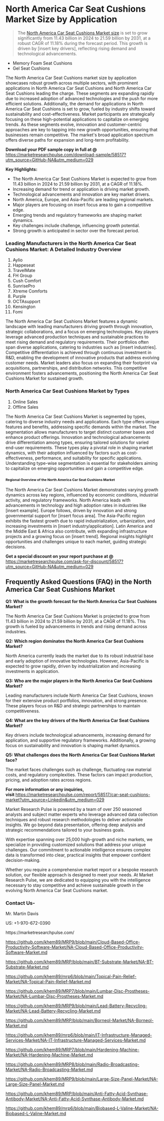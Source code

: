 <h1>North America Car Seat Cushions Market&nbsp;Size by Application</h1><blockquote><p>The <a href="https://marketresearchpulse.com/download-sample/58517?utm_source=GitHub-NA&amp;utm_medium=029">North America Car Seat Cushions Market size</a> is set to grow significantly from 11.43 billion in 2024 to 21.59 billion by 2031, at a robust CAGR of 11.18% during the forecast period. This growth is driven by [insert key drivers], reflecting rising demand and technological advancements.</p></blockquote><ul><li>Memory Foam Seat Cushions <li> Gel Seat Cushions</li></ul><p>The North America Car Seat Cushions market size by application showcases robust growth across multiple sectors, with prominent applications in North America Car Seat Cushions and North America Car Seat Cushions leading the charge. These segments are expanding rapidly due to increased adoption of advanced technologies and the push for more efficient solutions. Additionally, the demand for applications in North America Car Seat Cushions is set to grow, fueled by industry shifts toward sustainability and cost-effectiveness. Market participants are strategically focusing on these high-potential applications to capitalize on emerging trends. As these segments evolve, innovation and customer-centric approaches are key to tapping into new growth opportunities, ensuring that businesses remain competitive. The market's broad application spectrum offers diverse paths for expansion and long-term profitability.</p><p><strong>Download your PDF sample copy in full at @ </strong><a href="https://marketresearchpulse.com/download-sample/58517?utm_source=GitHub-NA&amp;utm_medium=029">https://marketresearchpulse.com/download-sample/58517?utm_source=GitHub-NA&amp;utm_medium=029</a></p><p><strong>Key Highlights: </strong></p><ul><li>The North America Car Seat Cushions Market is expected to grow from 11.43 billion in 2024 to 21.59 billion by 2031, at a CAGR of 11.18%.</li><li>Increasing demand for trend or application is driving market growth.</li><li>Technological advancements and innovation are key market drivers.</li><li>North America, Europe, and Asia-Pacific are leading regional markets.</li><li>Major players are focusing on insert focus area to gain a competitive edge.</li><li>Emerging trends and regulatory frameworks are shaping market dynamics.</li><li>Key challenges include challenge, influencing growth potential.</li><li>Strong growth is anticipated in sector over the forecast period.</li></ul><h3>Leading Manufacturers in the North America Car Seat Cushions Market: A Detailed Industry Overview</h3><ol><li>Aylio</li><li>Happeseat</li><li>TravelMate</li><li>FH Group</li><li>Cush Comfort</li><li>SunrisePro</li><li>Xtreme Comforts</li><li>Purple</li><li>OCTAsupport</li><li>Kensington</li><li>Fomi</li></ol><div class="flex max-w-full flex-col flex-grow"><div class="min-h-8 text-message flex w-full flex-col items-end gap-2 whitespace-normal break-words [.text-message+&amp;]:mt-5" dir="auto" data-message-author-role="assistant" data-message-id="fd8432e4-4910-450d-b182-61b7bfb0a01f" data-message-model-slug="gpt-4o"><div class="flex w-full flex-col gap-1 empty:hidden first:pt-[3px]"><div class="markdown prose w-full break-words dark:prose-invert light"><p>The North America Car Seat Cushions Market features a dynamic landscape with leading manufacturers driving growth through innovation, strategic collaborations, and a focus on emerging technologies. Key players leverage advanced production techniques and sustainable practices to meet rising demand and regulatory requirements. Their portfolios often span diverse applications, catering to industries such as [insert industries]. Competitive differentiation is achieved through continuous investment in R&amp;D, enabling the development of innovative products that address evolving customer needs. Market leaders also focus on expanding their footprint via acquisitions, partnerships, and distribution networks. This competitive environment fosters advancements, positioning the North America Car Seat Cushions Market for sustained growth.</p></div></div></div></div><h3>North America Car Seat Cushions Market by Types</h3><ol><li>Online Sales <li> Offline Sales</li></ol><div class="flex max-w-full flex-col flex-grow"><div class="min-h-8 text-message flex w-full flex-col items-end gap-2 whitespace-normal break-words [.text-message+&amp;]:mt-5" dir="auto" data-message-author-role="assistant" data-message-id="084470be-0bb7-4664-bddf-5156b4f41249" data-message-model-slug="gpt-4o-mini"><div class="flex w-full flex-col gap-1 empty:hidden first:pt-[3px]"><div class="markdown prose w-full break-words dark:prose-invert light"><p>The North America Car Seat Cushions Market is segmented by types, catering to diverse industry needs and applications. Each type offers unique features and benefits, addressing specific demands within the market. The segmentation allows manufacturers to target distinct customer bases and enhance product offerings. Innovation and technological advancements drive differentiation among types, ensuring tailored solutions for varied end-user requirements. These types play a pivotal role in shaping market dynamics, with their adoption influenced by factors such as cost-effectiveness, performance, and suitability for specific applications. Understanding type-wise segmentation is essential for stakeholders aiming to capitalize on emerging opportunities and gain a competitive edge.</p></div></div></div></div><h3><span style="font-size: 11px;">Regional Overview of the North America Car Seat Cushions Market</span></h3><div class="flex max-w-full flex-col flex-grow"><div class="min-h-8 text-message flex w-full flex-col items-end gap-2 whitespace-normal break-words [.text-message+&amp;]:mt-5" dir="auto" data-message-author-role="assistant" data-message-id="e9038762-ce64-4e30-91c9-9bd413514231" data-message-model-slug="gpt-4o-mini"><div class="flex w-full flex-col gap-1 empty:hidden first:pt-[3px]"><div class="markdown prose w-full break-words dark:prose-invert light"><p>The North America Car Seat Cushions Market demonstrates varying growth dynamics across key regions, influenced by economic conditions, industrial activity, and regulatory frameworks. North America leads with advancements in technology and high adoption rates in industries like [insert example]. Europe follows, driven by innovation and strong governmental support for [insert focus area]. The Asia-Pacific region exhibits the fastest growth due to rapid industrialization, urbanization, and increasing investments in [insert industry/application]. Latin America and the Middle East &amp; Africa also contribute, with expanding infrastructure projects and a growing focus on [insert trend]. Regional insights highlight opportunities and challenges unique to each market, guiding strategic decisions.</p></div></div></div></div><p><strong>Get a special discount on your report purchase at @ </strong><a href="https://marketresearchpulse.com/ask-for-discount/58517?utm_source=GitHub-NA&amp;utm_medium=029">https://marketresearchpulse.com/ask-for-discount/58517?utm_source=GitHub-NA&amp;utm_medium=029</a></p><h2>Frequently Asked Questions (FAQ) in the North America Car Seat Cushions Market</h2><p><strong>Q1: What is the growth forecast for the North America Car Seat Cushions Market?</strong></p><p>The North America Car Seat Cushions Market is projected to grow from 11.43 billion in 2024 to 21.59 billion by 2031, at a CAGR of 11.18%. This growth is fueled by advancements in trends and rising demand across industries.</p><p><strong>Q2: Which region dominates the North America Car Seat Cushions Market?</strong></p><p>North America currently leads the market due to its robust industrial base and early adoption of innovative technologies. However, Asia-Pacific is expected to grow rapidly, driven by industrialization and increasing investments in application.</p><p><strong>Q3: Who are the major players in the North America Car Seat Cushions Market?</strong></p><p>Leading manufacturers include North America Car Seat Cushions, known for their extensive product portfolios, innovation, and strong presence. These players focus on R&amp;D and strategic partnerships to maintain competitiveness.</p><p><strong>Q4: What are the key drivers of the North America Car Seat Cushions Market?</strong></p><p>Key drivers include technological advancements, increasing demand for application, and supportive regulatory frameworks. Additionally, a growing focus on sustainability and innovation is shaping market dynamics.</p><p><strong>Q5: What challenges does the North America Car Seat Cushions Market face?</strong></p><p>The market faces challenges such as challenge, fluctuating raw material costs, and regulatory complexities. These factors can impact production, pricing, and adoption rates across regions.</p><p><strong>For more information or any inquiries, visit&nbsp;</strong><a href="https://marketresearchpulse.com/report/58517/car-seat-cushions-market?utm_source=Linkedin&utm_medium=029">https://marketresearchpulse.com/report/58517/car-seat-cushions-market?utm_source=Linkedin&utm_medium=029</a></p><p>Market Research Pulse is powered by a team of over 250 seasoned analysts and subject matter experts who leverage advanced data collection techniques and robust research methodologies to deliver actionable insights. We go beyond data presentation, offering deep analysis and strategic recommendations tailored to your business goals.</p><p>With expertise spanning over 25,000 high-growth and niche markets, we specialize in providing customized solutions that address your unique challenges. Our commitment to actionable intelligence ensures complex data is transformed into clear, practical insights that empower confident decision-making.</p><p>Whether you require a comprehensive market report or a bespoke research solution, our flexible approach is designed to meet your needs. At Market Research Pulse, we are dedicated to equipping you with the intelligence necessary to stay competitive and achieve sustainable growth in the evolving North America Car Seat Cushions market.</p><h3><strong>Contact Us-</strong></h3><p>Mr. Martin Davis</p><p>US: +1-970-672-0390</p><p>https://marketresearchpulse.com/</p><p><a href="https://github.com/khem89/MRP9/blob/main/Cloud-Based-Office-Productivity-Software-Market/NA-Cloud-Based-Office-Productivity-Software-Market.md">https://github.com/khem89/MRP9/blob/main/Cloud-Based-Office-Productivity-Software-Market/NA-Cloud-Based-Office-Productivity-Software-Market.md</a></p><p><a href="https://github.com/khem89/MRP/blob/main/BT-Substrate-Market/NA-BT-Substrate-Market.md">https://github.com/khem89/MRP/blob/main/BT-Substrate-Market/NA-BT-Substrate-Market.md</a></p><p><a href="https://github.com/khem89/mrp6/blob/main/Topical-Pain-Relief-Market/NA-Topical-Pain-Relief-Market.md">https://github.com/khem89/mrp6/blob/main/Topical-Pain-Relief-Market/NA-Topical-Pain-Relief-Market.md</a></p><p><a href="https://github.com/khem89/MRP7/blob/main/Lumbar-Disc-Prostheses-Market/NA-Lumbar-Disc-Prostheses-Market.md">https://github.com/khem89/MRP7/blob/main/Lumbar-Disc-Prostheses-Market/NA-Lumbar-Disc-Prostheses-Market.md</a></p><p><a href="https://github.com/khem89/MRP9/blob/main/Lead-Battery-Recycling-Market/NA-Lead-Battery-Recycling-Market.md">https://github.com/khem89/MRP9/blob/main/Lead-Battery-Recycling-Market/NA-Lead-Battery-Recycling-Market.md</a></p><p><a href="https://github.com/khem89/MRP/blob/main/Borneol-Market/NA-Borneol-Market.md">https://github.com/khem89/MRP/blob/main/Borneol-Market/NA-Borneol-Market.md</a></p><p><a href="https://github.com/khem89/mrp6/blob/main/IT-Infrastructure-Managed-Services-Market/NA-IT-Infrastructure-Managed-Services-Market.md">https://github.com/khem89/mrp6/blob/main/IT-Infrastructure-Managed-Services-Market/NA-IT-Infrastructure-Managed-Services-Market.md</a></p><p><a href="https://github.com/khem89/MRP7/blob/main/Hardening-Machine-Market/NA-Hardening-Machine-Market.md">https://github.com/khem89/MRP7/blob/main/Hardening-Machine-Market/NA-Hardening-Machine-Market.md</a></p><p><a href="https://github.com/khem89/MRP8/blob/main/Radio-Broadcasting-Market/NA-Radio-Broadcasting-Market.md">https://github.com/khem89/MRP8/blob/main/Radio-Broadcasting-Market/NA-Radio-Broadcasting-Market.md</a></p><p><a href="https://github.com/khem89/MRP9/blob/main/Large-Size-Panel-Market/NA-Large-Size-Panel-Market.md">https://github.com/khem89/MRP9/blob/main/Large-Size-Panel-Market/NA-Large-Size-Panel-Market.md</a></p><p><a href="https://github.com/khem89/MRP/blob/main/Anti-Fatty-Acid-Synthase-Antibody-Market/NA-Anti-Fatty-Acid-Synthase-Antibody-Market.md">https://github.com/khem89/MRP/blob/main/Anti-Fatty-Acid-Synthase-Antibody-Market/NA-Anti-Fatty-Acid-Synthase-Antibody-Market.md</a></p><p><a href="https://github.com/khem89/mrp6/blob/main/Biobased-L-Valine-Market/NA-Biobased-L-Valine-Market.md">https://github.com/khem89/mrp6/blob/main/Biobased-L-Valine-Market/NA-Biobased-L-Valine-Market.md</a></p>
